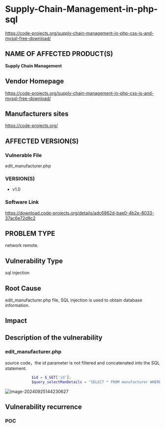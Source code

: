 # Supply-Chain-Management-in-php-sql

https://code-projects.org/supply-chain-management-in-php-css-js-and-mysql-free-download/

## NAME OF AFFECTED PRODUCT(S)

**Supply Chain Management**

## Vendor Homepage

https://code-projects.org/supply-chain-management-in-php-css-js-and-mysql-free-download/

##  **Manufacturers sites**

https://code-projects.org/

## AFFECTED  VERSION(S)

### Vulnerable File

edit_manufacturer.php

### VERSION(S)

-  v1.0

### Software Link

https://download.code-projects.org/details/adc6862d-bae0-4b2e-8033-37ac6e72d9c2

## PROBLEM TYPE

network remote.

## Vulnerability Type

sql injection

## Root Cause

edit_manufacturer.php file, SQL injection is used to obtain database information.

## Impact

## **Description of the vulnerability**

### edit_manufacturer.php

source code，the  id parameter is not filtered and concatenated into the SQL statement.                                                                                                                                                                                                                                                                                                                                                                                                                                                               

```php
			$id = $_GET['id'];
			$query_selectManDetails = "SELECT * FROM manufacturer WHERE man_id='$id'";
```

![image-20240925144230627](C:\Users\13756\AppData\Roaming\Typora\typora-user-images\image-20240925144230627.png)

## **Vulnerability recurrence**

### **POC**

```

```



